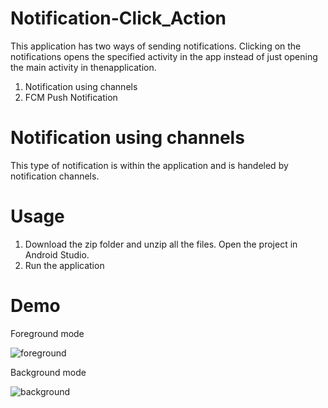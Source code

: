 # Notification-Click_Action

This application has two ways of sending notifications. Clicking on the notifications opens the specified activity in the app instead of just opening the main activity in thenapplication. 

1. Notification using channels
2. FCM Push Notification

# Notification using channels
This type of notification is within the application and is handeled by notification channels.

# Usage 
1. Download the zip folder and unzip all the files. Open the project in Android Studio.
2. Run the application

# Demo

Foreground mode

![foreground](https://user-images.githubusercontent.com/24483619/59982209-81c76300-95c3-11e9-81cf-411e0971f749.gif)

Background mode

![background](https://user-images.githubusercontent.com/24483619/59982271-56914380-95c4-11e9-9e9f-ec53cccfd8f8.gif)

